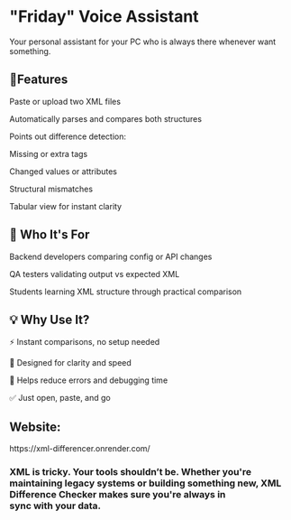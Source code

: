 <h1>"Friday" Voice Assistant </h1>
Your personal assistant for your PC who is always there whenever want something.

<h2>🚀Features</h2>
Paste or upload two XML files

Automatically parses and compares both structures

Points out difference detection:

Missing or extra tags

Changed values or attributes

Structural mismatches

Tabular view for instant clarity

<h2>👤 Who It's For</h2>
Backend developers comparing config or API changes

QA testers validating output vs expected XML

Students learning XML structure through practical comparison

<h2>💡 Why Use It?</h2>
⚡ Instant comparisons, no setup needed

🧠 Designed for clarity and speed

🎯 Helps reduce errors and debugging time

✅ Just open, paste, and go

<h2>Website:</h2>
https://xml-differencer.onrender.com/

<h3>XML is tricky. Your tools shouldn’t be.
Whether you're maintaining legacy systems or building something new, XML Difference Checker makes sure you're always in sync with your data.</h3>
